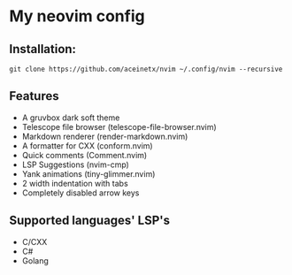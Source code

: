 # My neovim config
## Installation:
```
git clone https://github.com/aceinetx/nvim ~/.config/nvim --recursive
```
## Features
- A gruvbox dark soft theme 
- Telescope file browser (telescope-file-browser.nvim)
- Markdown renderer (render-markdown.nvim)
- A formatter for CXX (conform.nvim)
- Quick comments (Comment.nvim)
- LSP Suggestions (nvim-cmp)
- Yank animations (tiny-glimmer.nvim)
- 2 width indentation with tabs
- Completely disabled arrow keys
## Supported languages' LSP's
- C/CXX
- C#
- Golang

